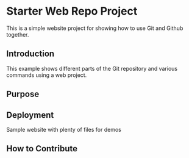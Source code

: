 # Starter Web Repo Project

This is a simple website project for showing how to use Git and Github together. 

## Introduction

This example shows different parts of the Git repository and various commands using a web project.

## Purpose

## Deployment

Sample website with plenty of files for demos

## How to Contribute